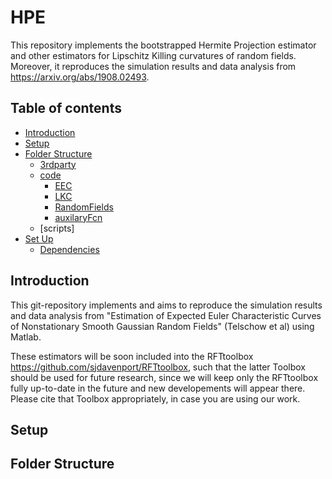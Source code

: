 # HPE
This repository implements the bootstrapped Hermite Projection estimator
and other estimators for Lipschitz Killing curvatures of random fields.
Moreover, it reproduces the simulation results and data analysis from
https://arxiv.org/abs/1908.02493.

## Table of contents
* [Introduction](#introduction)
* [Setup](#setup)
* [Folder Structure](#folderstruct)
    * [3rdparty](#3rdparty)
    * [code](#MatlabFunctions)
      * [EEC](#EEC)
      * [LKC](#LKC)
      * [RandomFields](#RandomFieldGeneration)
      * [auxilaryFcn](#Auxfunctions)
    * [scripts]
* [Set Up](#setup)
    * [Dependencies](#dependencies)

## Introduction <a name="introduction"></a>
This git-repository implements and aims to reproduce the
simulation results and data analysis from "Estimation of Expected Euler
Characteristic Curves of Nonstationary Smooth Gaussian Random Fields" (Telschow et al)
using Matlab.

These estimators will be soon included into the RFTtoolbox https://github.com/sjdavenport/RFTtoolbox,
such that the latter Toolbox should be used for future research, since we will keep only the RFTtoolbox
fully up-to-date in the future and new developements will appear there. Please cite that Toolbox appropriately,
in case you are using our work.

## Setup <a name="setup"></a>

## Folder Structure <a name="folderstruct"></a>
